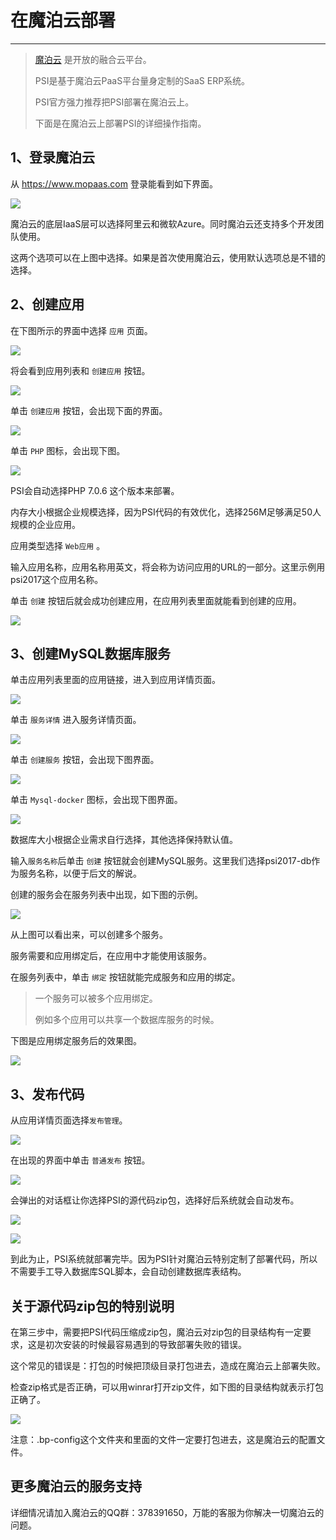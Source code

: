 # 在魔泊云部署

---

>[魔泊云](https://www.mopaas.com) 是开放的融合云平台。
>
>PSI是基于魔泊云PaaS平台量身定制的SaaS ERP系统。
>
>PSI官方强力推荐把PSI部署在魔泊云上。
>
>下面是在魔泊云上部署PSI的详细操作指南。

## 1、登录魔泊云

从 https://www.mopaas.com 登录能看到如下界面。

![](/assets/01-01-01.jpg)

魔泊云的底层IaaS层可以选择阿里云和微软Azure。同时魔泊云还支持多个开发团队使用。

这两个选项可以在上图中选择。如果是首次使用魔泊云，使用默认选项总是不错的选择。

## 2、创建应用

在下图所示的界面中选择 `应用` 页面。

![](/assets/01-01-02.jpg)

将会看到应用列表和 `创建应用` 按钮。

![](/assets/01-01-03.jpg)

单击 `创建应用` 按钮，会出现下面的界面。

![](/assets/01-01-04.jpg)

单击 `PHP` 图标，会出现下图。

![](/assets/01-01-05.jpg)

PSI会自动选择PHP 7.0.6 这个版本来部署。

内存大小根据企业规模选择，因为PSI代码的有效优化，选择256M足够满足50人规模的企业应用。

应用类型选择 `Web应用` 。 

输入应用名称，应用名称用英文，将会称为访问应用的URL的一部分。这里示例用psi2017这个应用名称。

单击 `创建` 按钮后就会成功创建应用，在应用列表里面就能看到创建的应用。

![](/assets/01-01-06.jpg)

## 3、创建MySQL数据库服务

单击应用列表里面的应用链接，进入到应用详情页面。

![](/assets/01-01-07.jpg)

单击 `服务详情` 进入服务详情页面。

![](/assets/01-01-08.jpg)

单击 `创建服务` 按钮，会出现下图界面。

![](/assets/01-01-09.jpg)

单击 `Mysql-docker` 图标，会出现下图界面。

![](/assets/01-01-10.jpg)

数据库大小根据企业需求自行选择，其他选择保持默认值。

输入`服务名称`后单击 `创建` 按钮就会创建MySQL服务。这里我们选择psi2017-db作为服务名称，以便于后文的解说。

创建的服务会在服务列表中出现，如下图的示例。

![](/assets/01-01-11.jpg)

从上图可以看出来，可以创建多个服务。

服务需要和应用绑定后，在应用中才能使用该服务。

在服务列表中，单击 `绑定` 按钮就能完成服务和应用的绑定。

> 一个服务可以被多个应用绑定。
>
>例如多个应用可以共享一个数据库服务的时候。

下图是应用绑定服务后的效果图。

![](/assets/01-01-12.jpg)

## 3、发布代码

从应用详情页面选择`发布管理`。

![](/assets/01-01-13.jpg)

在出现的界面中单击 `普通发布` 按钮。

![](/assets/01-01-14.jpg)

会弹出的对话框让你选择PSI的源代码zip包，选择好后系统就会自动发布。

![](/assets/01-01-16.jpg)

![](/assets/01-01-17.jpg)

到此为止，PSI系统就部署完毕。因为PSI针对魔泊云特别定制了部署代码，所以不需要手工导入数据库SQL脚本，会自动创建数据库表结构。

## 关于源代码zip包的特别说明

在第三步中，需要把PSI代码压缩成zip包，魔泊云对zip包的目录结构有一定要求，这是初次安装的时候最容易遇到的导致部署失败的错误。

这个常见的错误是：打包的时候把顶级目录打包进去，造成在魔泊云上部署失败。

检查zip格式是否正确，可以用winrar打开zip文件，如下图的目录结构就表示打包正确了。

![](/assets/01-01-15.jpg)

注意：.bp-config这个文件夹和里面的文件一定要打包进去，这是魔泊云的配置文件。

## 更多魔泊云的服务支持

详细情况请加入魔泊云的QQ群：378391650，万能的客服为你解决一切魔泊云的问题。 